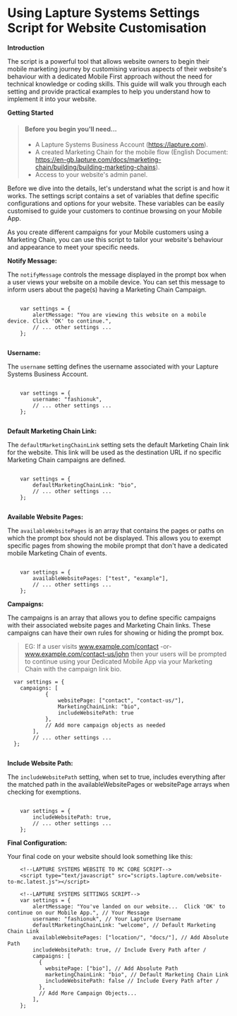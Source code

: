 <h1>Using Lapture Systems Settings Script for Website Customisation</h1>

**Introduction**

The script is a powerful tool that allows website owners to begin their mobile marketing journey by customising various aspects of their website's behaviour with a dedicated Mobile First approach without the need for technical knowledge or coding skills. This guide will walk you through each setting and provide practical examples to help you understand how to implement it into your website.

**Getting Started**

> #### Before you begin you'll need...
>
> - A Lapture Systems Business Account (https://lapture.com).
> - A created Marketing Chain for the mobile flow (English Document: https://en-gb.lapture.com/docs/marketing-chain/building/building-marketing-chains).
> - Access to your website's admin panel.
>

Before we dive into the details, let's understand what the script is and how it works. The settings script contains a set of variables that define specific configurations and options for your website. These variables can be easily customised to guide your customers to continue browsing on your Mobile App.

As you create different campaigns for your Mobile customers using a Marketing Chain, you can use this script to tailor your website's behaviour and appearance to meet your specific needs.

**Notify Message:**

The ```notifyMessage``` controls the message displayed in the prompt box when a user views your website on a mobile device. You can set this message to inform users about the page(s) having a Marketing Chain Campaign.
```

    var settings = {             
        alertMessage: "You are viewing this website on a mobile device. Click 'OK' to continue.",            
        // ... other settings ...         
    };
    
```
**Username:**

The ```username``` setting defines the username associated with your Lapture Systems Business Account.


```

    var settings = {             
        username: "fashionuk",           
        // ... other settings ...         
    };
    
```

**Default Marketing Chain Link:**

The ```defaultMarketingChainLink``` setting sets the default Marketing Chain link for the website. This link will be used as the destination URL if no specific Marketing Chain campaigns are defined.

```

    var settings = {             
        defaultMarketingChainLink: "bio",           
        // ... other settings ...         
    };
    
```


**Available Website Pages:**

The ```availableWebsitePages``` is an array that contains the pages or paths on which the prompt box should not be displayed. This allows you to exempt specific pages from showing the mobile prompt that don't have a dedicated mobile Marketing Chain of events.

```

    var settings = {             
        availableWebsitePages: ["test", "example"],           
        // ... other settings ...         
    };
```

**Campaigns:**

The campaigns is an array that allows you to define specific campaigns with their associated website pages and Marketing Chain links. These campaigns can have their own rules for showing or hiding the prompt box.

>EG: If a user visits www.example.com/contact -or- www.example.com/contact-us/john then 
your users will be prompted to continue using your Dedicated Mobile App via
your Marketing Chain with the campaign link bio.
```
  var settings = { 
    campaigns: [ 
            { 
                websitePage: ["contact", "contact-us/"], 
                MarketingChainLink: "bio", 
                includeWebsitePath: true 
            }, 
            // Add more campaign objects as needed 
        ], 
        // ... other settings ... 
  };
    
```
**Include Website Path:**

The ```includeWebsitePath``` setting, when set to true, includes everything after the matched path in the availableWebsitePages or websitePage arrays when checking for exemptions.

```

    var settings = {             
        includeWebsitePath: true,           
        // ... other settings ...         
    };
```

**Final Configuration:**

Your final code on your website should look something like this:
```
    <!--LAPTURE SYSTEMS WEBSITE TO MC CORE SCRIPT-->
    <script type="text/javascript" src="scripts.lapture.com/website-to-mc.latest.js"></script>
    
    <!--LAPTURE SYSTEMS SETTINGS SCRIPT-->
    var settings = {
        alertMessage: "You've landed on our website...  Click 'OK' to continue on our Mobile App.", // Your Message
        username: "fashionuk", // Your Lapture Username
        defaultMarketingChainLink: "welcome", // Default Marketing Chain Link
        availableWebsitePages: ["location/", "docs/"], // Add Absolute Path
        includeWebsitePath: true, // Include Every Path after /
        campaigns: [
          {
            websitePage: ["bio"], // Add Absolute Path
            marketingChainLink: "bio", // Default Marketing Chain Link
            includeWebsitePath: false // Include Every Path after /
          },
          // Add More Campaign Objects...
        ],
    };
```
